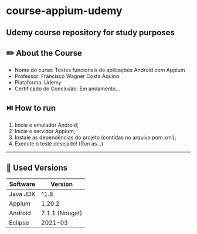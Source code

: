 # course-appium-udemy
Udemy course repository for study purposes 
---
## ✏️ About the Course

- Nome do curso: Testes funcionais de aplicações Android com Appium
- Professor: Francisco Wagner Costa Aquino
- Plataforma: Udemy
- Certificado de Conclusão: Em andamento...

## ⏯️ How to run

1. Inicie o emulador Android;
2. Inicie o servidor Appium;
3. Instale as dependências do projeto (contidas no arquivo pom.xml);
4. Execute o teste desejado! (Run as...)

---

## 📀 Used Versions

| Software | Version |
|-|-|
| Java JDK | ^1.8 |
| Appium | 1.20.2 |
| Android | 7.1.1 (Nougat)|
| Eclipse | 2021-03 |
